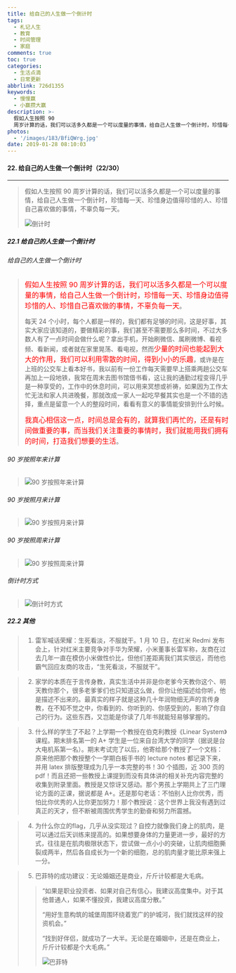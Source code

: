 ```yaml
---
title: 给自己的人生做一个倒计时
tags:
  - 札记人生
  - 教育
  - 时间管理
  - 家庭
comments: true
toc: true
categories:
  - 生活点滴
  - 日常更新
abbrlink: 726d1355
keywords:
  - 慢慢赢
  - 小赢攒大赢
description: >-
  假如人生按照 90
  周岁计算的话，我们可以活多久都是一个可以度量的事情，给自己人生做一个倒计时，珍惜每一天、珍惜身边值得珍惜的人、珍惜自己喜欢做的事情，不辜负每一天。
photos:
  - '/images/183/BfiQWrg.jpg'
date: 2019-01-28 08:10:03
---
```

<script type="text/javascript" src="/js/src/bai.js"></script>

#### 22. 给自己的人生做一个倒计时（22/30）
---
> 假如人生按照 90 周岁计算的话，我们可以活多久都是一个可以度量的事情，给自己人生做一个倒计时，珍惜每一天、珍惜身边值得珍惜的人、珍惜自己喜欢做的事情，不辜负每一天。
>
> ![倒计时](/images/183/XWZkna5.jpg)

##### 22.1 给自己的人生做一个倒计时

###### 给自己的人生做一个倒计时
> <font color="red" size = 3>假如人生按照 90 周岁计算的话，我们可以活多久都是一个可以度量的事情，给自己人生做一个倒计时，珍惜每一天、珍惜身边值得珍惜的人、珍惜自己喜欢做的事情，不辜负每一天</font>。
>
> 每天 24 个小时，每个人都是一样的，我们都有足够的时间，这是好事，其实大家应该知道的，要做精彩的事，我们甚至不需要那么多时间，不过大多数人有了一点时间会做什么呢？拿出手机，开始刷微信、属刷微博、看视频、看新闻，或者就在家里晃荡、看电视，然而<font color="red" size = 3>少量的时间也能起到大大的作用，我们可以利用零散的时间，得到小小的乐趣</font>，或许是在上班的公交车上看本好书，我以前有一份工作每天需要早上搭乘两趟公交车再加上一段地铁，我常在周末去图书馆借书看，这让我的通勤过程变得几乎是一种享受的，工作中的休息时间，可以用来冥想或祈祷，如果因为工作太忙无法和家人共进晚餐，那就改成一家人一起吃早餐其实也是一个不错的选择，重点是留意一个人的整段时间，看看有意义的事情能安排到什么时候。
>
> <font color="red" size = 3>我真心相信这一点，时间总是会有的，就算我们再忙的，还是有时间做重要的事，而当我们关注重要的事情时，我们就能用我们拥有的时间，打造我们想要的生活</font>。

###### 90 岁按照年来计算
> ![90 岁按照年来计算](/images/183/HxIoe7R.png)

###### 90 岁按照月来计算
> ![90 岁按照月来计算](/images/183/8a1utLJ.png)

###### 90 岁按照周来计算
> ![90 岁按照周来计算](/images/183/4lIOiTZ.png)

###### 倒计时方式
> ![倒计时方式](/images/183/nCylUrW.png)

##### 22.2 其他
> 1. 雷军喊话荣耀：生死看淡，不服就干。1 月 10 日，在红米 Redmi 发布会上，针对红米主要竞争对手华为荣耀，小米董事长雷军称，友商在过去几年一直在模仿小米做性价比，但他们差距离我们其实很远，而他也霸气回应友商的攻击，“生死看淡，不服就干”。

> 2. 家学的本质在于言传身教，真实生活中并非是你老爹今天教你这个、明天教你那个，很多老爹爹们也只知道这么做，但你让他描述给你听，他是描述不出来的。最真实的样子就是这种几十年润物细无声的言传身教，在不知不觉之中，你看到的、你听到的、你感受到的，影响了你自己的行为。这些东西，又岂能是你读了几年书就能轻易够掌握的。

> 3. 什么样的学生了不起？上学期一个教授在伯克利教授《Linear System》课程。期末排名第一的 A+ 学生是一位来自台湾大学的同学（据说是台大电机系第一名）。期末考试完了以后，他寄给那个教授了一个文档：原来他把那个教授整个一学期白板手书的 lecture notes 都记录下来，并用 latex 排版整理成为几乎一本完整的书！30 个插图，近 300 页的 pdf！而且还把一些教授上课提到而没有具体讲的相关补充内容完整的收集到附录里面。教授是又惊讶又感动。那个男孩上学期共上了三门理论方面的正课，据说都是 A+。还是那句老话：不怕别人比你优秀，而怕比你优秀的人比你更加努力！那个教授说：这个世界上我没有遇到过真正的天才，但不断被周围优秀学生的勤奋和努力所震撼。

> 4. 为什么你立的flag，几乎从没实现过？ ​​​​自控力就像我们身上的肌肉，是可以通过后天训练来提高的。如果想要身体的力量更进一步，最好的方式，往往是在肌肉极限状态下，尝试做一点小小的突破，让肌肉细胞撕裂成两半，然后各自成长为一个新的细胞，总的肌肉量才能比原来强上一分。

> 5. 巴菲特的成功建议：无论婚姻还是商业，斤斤计较都是大毛病。
>>
>> “如果是职业投资者、如果对自己有信心，我建议高度集中。对于其他普通人，如果不懂投资，我建议高度分散。”
>>
>> “用好生意构筑的城堡周围环绕着宽广的护城河，我们就找这样的投资机会。”
>>
>> “找到好伴侣，就成功了一大半。无论是在婚姻中，还是在商业上，斤斤计较都是个大毛病。”
>>
>> ![巴菲特](/images/183/TQ25M9F.jpg)

